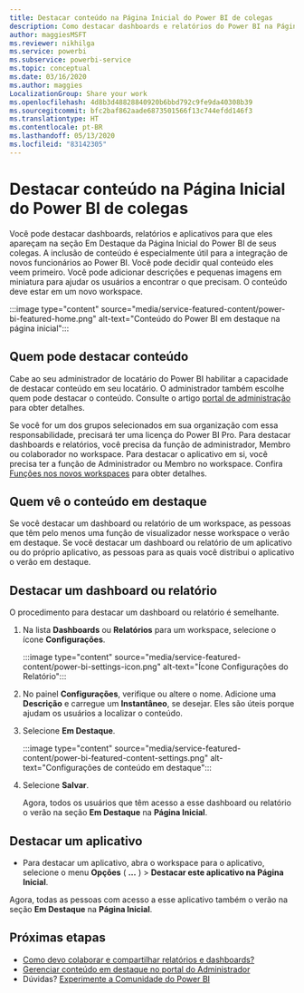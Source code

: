 ```yaml
---
title: Destacar conteúdo na Página Inicial do Power BI de colegas
description: Como destacar dashboards e relatórios do Power BI na Página Inicial do Power BI para colegas em sua organização.
author: maggiesMSFT
ms.reviewer: nikhilga
ms.service: powerbi
ms.subservice: powerbi-service
ms.topic: conceptual
ms.date: 03/16/2020
ms.author: maggies
LocalizationGroup: Share your work
ms.openlocfilehash: 4d8b3d48828840920b6bbd792c9fe9da40308b39
ms.sourcegitcommit: bfc2baf862aade6873501566f13c744efdd146f3
ms.translationtype: HT
ms.contentlocale: pt-BR
ms.lasthandoff: 05/13/2020
ms.locfileid: "83142305"
---
```

# <a name="feature-content-on-colleagues-power-bi-home-page"></a>Destacar conteúdo na Página Inicial do Power BI de colegas

Você pode destacar dashboards, relatórios e aplicativos para que eles apareçam na seção Em Destaque da Página Inicial do Power BI de seus colegas. A inclusão de conteúdo é especialmente útil para a integração de novos funcionários ao Power BI. Você pode decidir qual conteúdo eles veem primeiro. Você pode adicionar descrições e pequenas imagens em miniatura para ajudar os usuários a encontrar o que precisam. O conteúdo deve estar em um novo workspace.

:::image type="content" source="media/service-featured-content/power-bi-featured-home.png" alt-text="Conteúdo do Power BI em destaque na página inicial":::

## <a name="who-can-feature-content"></a>Quem pode destacar conteúdo

Cabe ao seu administrador de locatário do Power BI habilitar a capacidade de destacar conteúdo em seu locatário. O administrador também escolhe quem pode destacar o conteúdo. Consulte o artigo [portal de administração](../admin/service-admin-portal.md#featured-content) para obter detalhes.

Se você for um dos grupos selecionados em sua organização com essa responsabilidade, precisará ter uma licença do Power BI Pro. Para destacar dashboards e relatórios, você precisa da função de administrador, Membro ou colaborador no workspace. Para destacar o aplicativo em si, você precisa ter a função de Administrador ou Membro no workspace. Confira [Funções nos novos workspaces](service-new-workspaces.md#roles-in-the-new-workspaces) para obter detalhes.

## <a name="who-sees-featured-content"></a>Quem vê o conteúdo em destaque

Se você destacar um dashboard ou relatório de um workspace, as pessoas que têm pelo menos uma função de visualizador nesse workspace o verão em destaque. Se você destacar um dashboard ou relatório de um aplicativo ou do próprio aplicativo, as pessoas para as quais você distribui o aplicativo o verão em destaque.

## <a name="feature-a-dashboard-or-report"></a>Destacar um dashboard ou relatório

O procedimento para destacar um dashboard ou relatório é semelhante.

1. Na lista **Dashboards** ou **Relatórios** para um workspace, selecione o ícone **Configurações**.

    :::image type="content" source="media/service-featured-content/power-bi-settings-icon.png" alt-text="Ícone Configurações do Relatório":::

2. No painel **Configurações**, verifique ou altere o nome. Adicione uma **Descrição** e carregue um **Instantâneo**, se desejar. Eles são úteis porque ajudam os usuários a localizar o conteúdo.

3. Selecione **Em Destaque**.

    :::image type="content" source="media/service-featured-content/power-bi-featured-content-settings.png" alt-text="Configurações de conteúdo em destaque":::

4. Selecione **Salvar**.

    Agora, todos os usuários que têm acesso a esse dashboard ou relatório o verão na seção **Em Destaque** na **Página Inicial**.

## <a name="feature-an-app"></a>Destacar um aplicativo

- Para destacar um aplicativo, abra o workspace para o aplicativo, selecione o menu **Opções** ( **...** ) > **Destacar este aplicativo na Página Inicial**.

Agora, todas as pessoas com acesso a esse aplicativo também o verão na seção **Em Destaque** na **Página Inicial**.

## <a name="next-steps"></a>Próximas etapas

* [Como devo colaborar e compartilhar relatórios e dashboards?](../collaborate-share/service-how-to-collaborate-distribute-dashboards-reports.md)
* [Gerenciar conteúdo em destaque no portal do Administrador](../admin/service-admin-portal.md#manage-featured-content)
* Dúvidas? [Experimente a Comunidade do Power BI](https://community.powerbi.com/)
